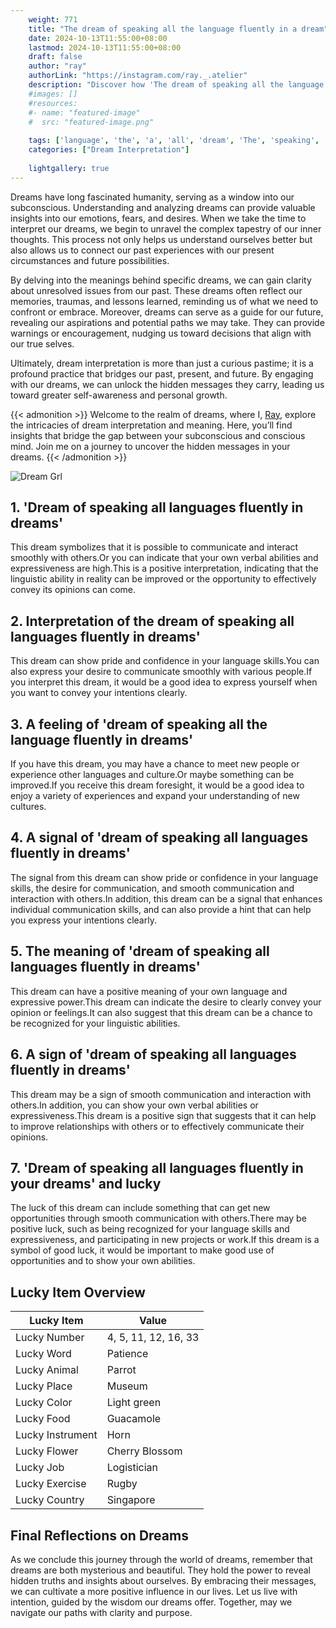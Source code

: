 ```yaml
---
    weight: 771
    title: "The dream of speaking all the language fluently in a dream"  # Assuming 'title' column exists
    date: 2024-10-13T11:55:00+08:00
    lastmod: 2024-10-13T11:55:00+08:00
    draft: false
    author: "ray"
    authorLink: "https://instagram.com/ray._.atelier"
    description: "Discover how 'The dream of speaking all the language fluently in a dream' can interpret your future and uncover its significant meanings in your life."
    #images: []
    #resources:
    #- name: "featured-image"
    #  src: "featured-image.png"
    
    tags: ['language', 'the', 'a', 'all', 'dream', 'The', 'speaking', 'in', 'of', 'fluently']
    categories: ["Dream Interpretation"]
    
    lightgallery: true
---
```

    
Dreams have long fascinated humanity, serving as a window into our subconscious. Understanding and analyzing dreams can provide valuable insights into our emotions, fears, and desires. When we take the time to interpret our dreams, we begin to unravel the complex tapestry of our inner thoughts. This process not only helps us understand ourselves better but also allows us to connect our past experiences with our present circumstances and future possibilities.

By delving into the meanings behind specific dreams, we can gain clarity about unresolved issues from our past. These dreams often reflect our memories, traumas, and lessons learned, reminding us of what we need to confront or embrace. Moreover, dreams can serve as a guide for our future, revealing our aspirations and potential paths we may take. They can provide warnings or encouragement, nudging us toward decisions that align with our true selves.

Ultimately, dream interpretation is more than just a curious pastime; it is a profound practice that bridges our past, present, and future. By engaging with our dreams, we can unlock the hidden messages they carry, leading us toward greater self-awareness and personal growth.

{{< admonition >}}
Welcome to the realm of dreams, where I, [Ray](https://instagram.com/ray._.atelier), explore the intricacies of dream interpretation and meaning. Here, you’ll find insights that bridge the gap between your subconscious and conscious mind. Join me on a journey to uncover the hidden messages in your dreams.
{{< /admonition >}}

![Dream Grl](https://cdn.pixabay.com/photo/2017/11/02/03/35/gothic-2910057_1280.jpg "Dream Grl")

## 1. 'Dream of speaking all languages fluently in dreams'
This dream symbolizes that it is possible to communicate and interact smoothly with others.Or you can indicate that your own verbal abilities and expressiveness are high.This is a positive interpretation, indicating that the linguistic ability in reality can be improved or the opportunity to effectively convey its opinions can come.

## 2. Interpretation of the dream of speaking all languages fluently in dreams'
This dream can show pride and confidence in your language skills.You can also express your desire to communicate smoothly with various people.If you interpret this dream, it would be a good idea to express yourself when you want to convey your intentions clearly.

## 3. A feeling of 'dream of speaking all the language fluently in dreams'
If you have this dream, you may have a chance to meet new people or experience other languages and culture.Or maybe something can be improved.If you receive this dream foresight, it would be a good idea to enjoy a variety of experiences and expand your understanding of new cultures.

## 4. A signal of 'dream of speaking all languages fluently in dreams'
The signal from this dream can show pride or confidence in your language skills, the desire for communication, and smooth communication and interaction with others.In addition, this dream can be a signal that enhances individual communication skills, and can also provide a hint that can help you express your intentions clearly.

## 5. The meaning of 'dream of speaking all languages fluently in dreams'
This dream can have a positive meaning of your own language and expressive power.This dream can indicate the desire to clearly convey your opinion or feelings.It can also suggest that this dream can be a chance to be recognized for your linguistic abilities.

## 6. A sign of 'dream of speaking all languages fluently in dreams'
This dream may be a sign of smooth communication and interaction with others.In addition, you can show your own verbal abilities or expressiveness.This dream is a positive sign that suggests that it can help to improve relationships with others or to effectively communicate their opinions.

## 7. 'Dream of speaking all languages fluently in your dreams' and lucky
The luck of this dream can include something that can get new opportunities through smooth communication with others.There may be positive luck, such as being recognized for your language skills and expressiveness, and participating in new projects or work.If this dream is a symbol of good luck, it would be important to make good use of opportunities and to show your own abilities.

## Lucky Item Overview
| Lucky Item          | Value              |
|---------------|--------------------|
| Lucky Number        | 4, 5, 11, 12, 16, 33  |
| Lucky Word          | Patience |
| Lucky Animal        | Parrot |
| Lucky Place         | Museum     |
| Lucky Color         | Light green     |
| Lucky Food          | Guacamole      |
| Lucky Instrument    | Horn |
| Lucky Flower        | Cherry Blossom    |
| Lucky Job           | Logistician       |
| Lucky Exercise      | Rugby  |
| Lucky Country       | Singapore    |


##  Final Reflections on Dreams

As we conclude this journey through the world of dreams, remember that dreams are both mysterious and beautiful. They hold the power to reveal hidden truths and insights about ourselves. By embracing their messages, we can cultivate a more positive influence in our lives. Let us live with intention, guided by the wisdom our dreams offer. Together, may we navigate our paths with clarity and purpose.
